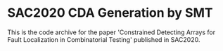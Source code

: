 # SAC2020 CDA Generation by SMT
This is the code archive for the paper 'Constrained Detecting Arrays for Fault Localization in Combinatorial Testing' published in SAC2020.
